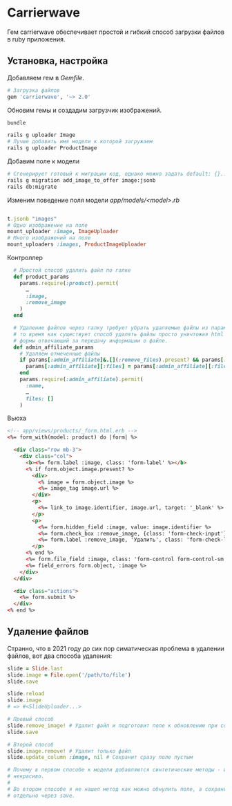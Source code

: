 # Carrierwave

Гем carrierwave обеспечивает простой и гибкий способ загрузки файлов в ruby
приложения.

## Установка, настройка

Добавляем гем в _Gemfile_.

```ruby
# Загрузка файлов
gem 'carrierwave', '~> 2.0'
```

Обновим гемы и создадим загрузчик изображений.

```bash
bundle

rails g uploader Image
# Лучше добавить имя модели к которой загружаем
rails g uploader ProductImage
```

Добавим поле к модели

```bash
# Сгенерирует готовый к миграции код, однако можно задать default: {}...
rails g migration add_image_to_offer image:jsonb
rails db:migrate
```

Изменим поведение поля модели _app/models/\<model\>.rb_

```ruby

t.jsonb "images"
# Одно изображение на поле
mount_uploader :image, ImageUploader
# Много изображений на поле
mount_uploaders :images, ProductImageUploader
```

Контроллер

```rb
  # Простой способ удалить файл по галке
  def product_params
    params.require(:product).permit(
      …
      :image,
      :remove_image
    )
  end

  # Удаление файлов через галку требует убрать удаляемые файлы из параметров, в
  # то время как существует способ удалять файлы просто уничтожая html код
  # формы отвечающий за передачу информации о файле.
  def admin_affiliate_params
    # Удаляем отмеченные файлы
    if params[:admin_affiliate]&.[](:remove_files).present? && params[:admin_affiliate]&.[](:files).present?
      params[:admin_affiliate][:files] = params[:admin_affiliate][:files] - params[:admin_affiliate][:remove_files]
    end
    params.require(:admin_affiliate).permit(
      :name,
      …
      files: []
    )
```

Вьюха

```html
<!-- app/views/products/_form.html.erb -->
<%= form_with(model: product) do |form| %>

  <div class="row mb-3">
    <div class="col">
      <b><%= form.label :image, class: 'form-label' %></b>
      <% if form.object.image.present? %>
        <div>
          <% image = form.object.image %>
          <%= image_tag image.url %>
        </div>
        <p>
          <%= link_to image.identifier, image.url, target: '_blank' %>
        </p>
        <p>
          <%= form.hidden_field :image, value: image.identifier %>
          <%= form.check_box :remove_image, {class: 'form-check-input'}, image.identifier, nil %>
          <%= form.label :remove_image, 'Удалить', class: 'form-check-label user-select-none mb-0' %>
        </p>
      <% end %>
      <%= form.file_field :image, class: 'form-control form-control-sm' %>
      <%= field_errors form.object, :image %>
    </div>
  </div>

  <div class="actions">
    <%= form.submit %>
  </div>
<% end %>
```


## Удаление файлов

Странно, что в 2021 году до сих пор симатическая проблема в удалении файлов, вот два способа удаления:

```rb
slide = Slide.last
slide.image = File.open('/path/to/file')
slide.save

slide.reload
slide.image
# => #<SlideUploader...>

# Превый способ
slide.remove_image! # Удалит файл и подготовит поле к обновлению при сохранении
slide.save

# Второй способ
slide.image.remove! # Удалит только файл
slide.update_column :image, nil # Сохранит сразу поле пустым

# Почему в первом способе к модели добавляются синтетические методы - имхо
# некрасиво.
# 
# Во втором способе я не нашел метод как можно обнулить поле, а сохранить
# отдельно через save.
```
